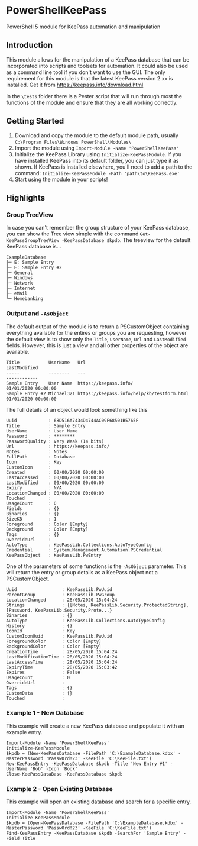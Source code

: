 # PowerShellKeePass
PowerShell 5 module for KeePass automation and manipulation

## Introduction
This module allows for the manipulation of a KeePass database that can be incorporated into scripts and toolsets for automation.  It could also be used as a command line tool if you don't want to use the GUI.  The only requirement for this module is that the latest KeePass version 2.xx is installed.  Get it from https://keepass.info/download.html

In the `\tests` folder there is a Pester script that will run through most the functions of the module and ensure that they are all working correctly.

## Getting Started
1. Download and copy the module to the default module path, usually `C:\Program Files\Windows PowerShell\Modules\`
2. Import the module using `Import-Module -Name 'PowerShellKeePass'`
3. Initialize the KeePass Library using `Initialize-KeePassModule`.  If you have installed KeePass into its default folder, you can just type it as shown.  If KeePass is installed elsewhere, you'll need to add a path to the command: `Initialize-KeePassModule -Path 'path\to\KeePass.exe'`
4. Start using the module in your scripts!

## Highlights
### Group TreeView
In case you can't remember the group structure of your KeePass database, you can show the Tree view simple with the command `Get-KeePassGroupTreeView -KeePassDatabase $kpdb`.  The treeview for the default KeePass database is...

    ExampleDatabase
    ├─ E: Sample Entry
    ├─ E: Sample Entry #2
    ├─ General
    ├─ Windows
    ├─ Network
    ├─ Internet
    ├─ eMail
    └─ Homebanking

### Output and `-AsObject`
The default output of the module is to return a PSCustomObject containing everything available for the entires or groups you are requesting, however the default view is to show only the `Title`, `UserName`, `Url` and `LastModified` fields.  However, this is just a view and all other properties of the object are available.

    Title           UserName   Url                                        LastModified
    -----           --------   ---                                        ------------
    Sample Entry    User Name  https://keepass.info/                      01/01/2020 00:00:00
    Sample Entry #2 Michael321 https://keepass.info/help/kb/testform.html 01/01/2020 00:00:00

The full details of an object would look something like this

    Uuid            : 68D516A7434D4744AC09F68501B5765F
    Title           : Sample Entry
    UserName        : User Name
    Password        : ********
    PasswordQuality : Very Weak (14 bits)
    Url             : https://keepass.info/
    Notes           : Notes
    FullPath        : Database
    Icon            : Key
    CustomIcon      :
    Created         : 00/00/2020 00:00:00
    LastAccessed    : 00/00/2020 00:00:00
    LastModified    : 00/00/2020 00:00:00
    Expiry          : N/A
    LocationChanged : 00/00/2020 00:00:00
    Touched         :
    UsageCount      : 0
    Fields          : {}
    Binaries        : {}
    SizeKB          : 1
    Foreground      : Color [Empty]
    Background      : Color [Empty]
    Tags            : {}
    OverrideUrl     :
    AutoType        : KeePassLib.Collections.AutoTypeConfig
    Credential      : System.Management.Automation.PSCredential
    KeePassObject   : KeePassLib.PwEntry

One of the parameters of some functions is the `-AsObject` parameter.  This will return the entry or group details as a KeePass object not a PSCustomObject.  

    Uuid                 : KeePassLib.PwUuid
    ParentGroup          : KeePassLib.PwGroup
    LocationChanged      : 28/05/2020 15:04:24
    Strings              : {[Notes, KeePassLib.Security.ProtectedString], [Password, KeePassLib.Security.Prote...}
    Binaries             : {}
    AutoType             : KeePassLib.Collections.AutoTypeConfig
    History              : {}
    IconId               : Key
    CustomIconUuid       : KeePassLib.PwUuid
    ForegroundColor      : Color [Empty]
    BackgroundColor      : Color [Empty]
    CreationTime         : 28/05/2020 15:04:24
    LastModificationTime : 28/05/2020 15:04:24
    LastAccessTime       : 28/05/2020 15:04:24
    ExpiryTime           : 28/05/2020 15:03:42
    Expires              : False
    UsageCount           : 0
    OverrideUrl          :
    Tags                 : {}
    CustomData           : {}
    Touched              :


### Example 1 - New Database
This example will create a new KeePass database and populate it with an example entry.

    Import-Module -Name 'PowerShellKeePass'
    Initialize-KeePassModule
    $kpdb = (New-KeePassDatabase -FilePath 'C:\ExampleDatabase.kdbx' -MasterPassword 'Passw0rd!23' -KeeFile 'C:\KeeFile.txt')
    New-KeePassEntry -KeePassDatabase $kpdb -Title 'New Entry #1' -UserName 'Bob' -Icon 'Book'
    Close-KeePassDataBase -KeePassDatabase $kpdb

### Example 2 - Open Existing Database
This example will open an existing database and search for a specific entry.

    Import-Module -Name 'PowerShellKeePass'
    Initialize-KeePassModule
    $kpdb = (Open-KeePassDatabase -FilePath 'C:\ExampleDatabase.kdbx' -MasterPassword 'Passw0rd!23' -KeeFile 'C:\KeeFile.txt')
    Find-KeePassEntry -KeePassDatabase $kpdb -SearchFor 'Sample Entry' -Field Title
